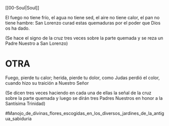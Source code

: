 [[00-Soul|Soul]]

El fuego no tiene frío, el agua no tiene sed, el aire no tiene calor, el pan no tiene hambre: San Lorenzo curad estas quemaduras por el poder que Dios os ha dado.

(Se hace el signo de la cruz tres veces sobre la parte quemada y se reza un Padre Nuestro a San Lorenzo)

# OTRA 

Fuego, pierde tu calor; herida, pierde tu dolor, como Judas perdió el color, cuando hizo su traición a Nuestro Señor 

(Se dicen tres veces haciendo en cada una de ellas la señal de la cruz sobre la parte quemada y luego se dirán tres Padres Nuestros en honor a la Santísima Trinidad)

#Manojo_de_divinas_flores_escogidas_en_los_diversos_jardines_de_la_antigua_sabiduria